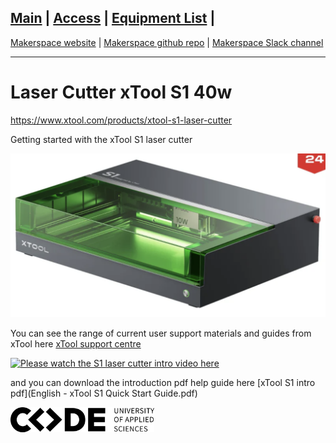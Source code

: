 [Main](README.md) | [Access](access.md) | [Equipment List](equipment.md) | 
------------------------
[Makerspace website](https://codeuniversity.github.io/makerspace/) |
[Makerspace github repo](https://github.com/codeuniversity/makerspace/) | [Makerspace Slack channel](https://codeuniversity.slack.com/archives/C011CN2SMFY)

------------------------

# Laser Cutter xTool S1 40w

https://www.xtool.com/products/xtool-s1-laser-cutter

Getting started with the xTool S1 laser cutter

![xTool S1 laser cutter](xtool-lasercutter.png)

You can see the range of current user support materials and guides from xTool here
[xTool support centre](https://support.xtool.com/article/1106?from=learning-center)


[![Please watch the S1 laser cutter intro video here ](https://img.youtube.com/vi/4L2EEkaRFBY/maxresdefault.jpg)](https://www.youtube.com/watch?v=4L2EEkaRFBY)

and you can download the introduction pdf help guide here [xTool S1 intro pdf](English - xTool S1 Quick Start Guide.pdf)

 ![CODE logo](Word_AppliedSciences_Black-sml.png)

 
